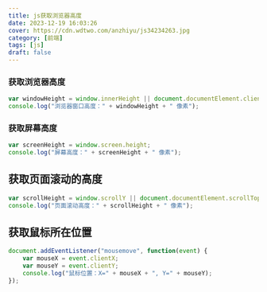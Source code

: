 ```yaml
---
title: js获取浏览器高度
date: 2023-12-19 16:03:26
cover: https://cdn.wdtwo.com/anzhiyu/js34234263.jpg
category: [前端]
tags: [js]
draft: false
---
```


### 获取浏览器高度
```js
var windowHeight = window.innerHeight || document.documentElement.clientHeight || document.body.clientHeight;
console.log("浏览器窗口高度：" + windowHeight + " 像素");
```

### 获取屏幕高度
```js
var screenHeight = window.screen.height;
console.log("屏幕高度：" + screenHeight + " 像素");
```

## 获取页面滚动的高度
```js
var scrollHeight = window.scrollY || document.documentElement.scrollTop;
console.log("页面滚动高度：" + scrollHeight + " 像素");
```

## 获取鼠标所在位置
```js
document.addEventListener("mousemove", function(event) {
    var mouseX = event.clientX;
    var mouseY = event.clientY;
    console.log("鼠标位置：X=" + mouseX + ", Y=" + mouseY);
});
```





